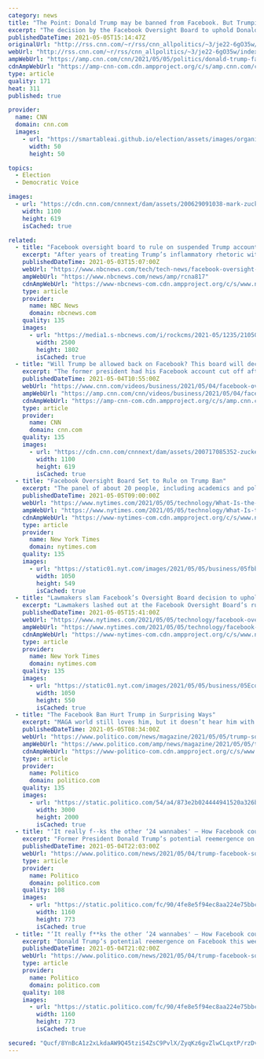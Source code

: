 ```yaml
---
category: news
title: "The Point: Donald Trump may be banned from Facebook. But Trumpism dominates it."
excerpt: "The decision by the Facebook Oversight Board to uphold Donald Trump's ban from the social media behemoth was immediately celebrated by opponents of the the former Pesident, who saw the ruling as another step to putting him in the rear view mirror of our politics and our culture.\n    \n"
publishedDateTime: 2021-05-05T15:14:47Z
originalUrl: "http://rss.cnn.com/~r/rss/cnn_allpolitics/~3/je22-6gO35w/index.html"
webUrl: "http://rss.cnn.com/~r/rss/cnn_allpolitics/~3/je22-6gO35w/index.html"
ampWebUrl: "https://amp.cnn.com/cnn/2021/05/05/politics/donald-trump-facebook/index.html"
cdnAmpWebUrl: "https://amp-cnn-com.cdn.ampproject.org/c/s/amp.cnn.com/cnn/2021/05/05/politics/donald-trump-facebook/index.html"
type: article
quality: 171
heat: 311
published: true

provider:
  name: CNN
  domain: cnn.com
  images:
    - url: "https://smartableai.github.io/election/assets/images/organizations/cnn.com-50x50.jpg"
      width: 50
      height: 50

topics:
  - Election
  - Democratic Voice

images:
  - url: "https://cdn.cnn.com/cnnnext/dam/assets/200629091038-mark-zuckerberg-0411-file-super-tease.jpg"
    width: 1100
    height: 619
    isCached: true

related:
  - title: "Facebook oversight board to rule on suspended Trump account on May 5"
    excerpt: "After years of treating Trump’s inflammatory rhetoric with a light touch, Facebook and Instagram silenced his accounts on Jan. 7, saying at the time he’d be suspended “at le"
    publishedDateTime: 2021-05-03T15:07:00Z
    webUrl: "https://www.nbcnews.com/tech/tech-news/facebook-oversight-board-rule-suspended-trump-account-may-5-rcna817"
    ampWebUrl: "https://www.nbcnews.com/news/amp/rcna817"
    cdnAmpWebUrl: "https://www-nbcnews-com.cdn.ampproject.org/c/s/www.nbcnews.com/news/amp/rcna817"
    type: article
    provider:
      name: NBC News
      domain: nbcnews.com
    quality: 135
    images:
      - url: "https://media1.s-nbcnews.com/i/rockcms/2021-05/1235/210503-donald-trump-al-1047-c2648d_f77920af1b4dd0f14ea5d04f2a53a071db3c70db.jpg"
        width: 2500
        height: 1802
        isCached: true
  - title: "Will Trump be allowed back on Facebook? This board will decide"
    excerpt: "The former president had his Facebook account cut off after the insurrection. But on Wednesday, Facebook's new oversight board will announce if he'll be allowed to use the platform again."
    publishedDateTime: 2021-05-04T10:55:00Z
    webUrl: "https://www.cnn.com/videos/business/2021/05/04/facebook-oversight-board-trump-decision-orig.cnn-business"
    ampWebUrl: "https://amp.cnn.com/cnn/videos/business/2021/05/04/facebook-oversight-board-trump-decision-orig.cnn-business"
    cdnAmpWebUrl: "https://amp-cnn-com.cdn.ampproject.org/c/s/amp.cnn.com/cnn/videos/business/2021/05/04/facebook-oversight-board-trump-decision-orig.cnn-business"
    type: article
    provider:
      name: CNN
      domain: cnn.com
    quality: 135
    images:
      - url: "https://cdn.cnn.com/cnnnext/dam/assets/200717085352-zuckerberg-trump-split-super-tease.jpg"
        width: 1100
        height: 619
        isCached: true
  - title: "Facebook Oversight Board Set to Rule on Trump Ban"
    excerpt: "The panel of about 20 people, including academics and political leaders, will decide whether the company’s ban of former President Donald J. Trump will remain in effect."
    publishedDateTime: 2021-05-05T09:00:00Z
    webUrl: "https://www.nytimes.com/2021/05/05/technology/What-Is-the-Facebook-Oversight-Board.html"
    ampWebUrl: "https://www.nytimes.com/2021/05/05/technology/What-Is-the-Facebook-Oversight-Board.amp.html"
    cdnAmpWebUrl: "https://www-nytimes-com.cdn.ampproject.org/c/s/www.nytimes.com/2021/05/05/technology/What-Is-the-Facebook-Oversight-Board.amp.html"
    type: article
    provider:
      name: New York Times
      domain: nytimes.com
    quality: 135
    images:
      - url: "https://static01.nyt.com/images/2021/05/05/business/05fbboard-explainer/05fbboard-explainer-facebookJumbo.jpg"
        width: 1050
        height: 549
        isCached: true
  - title: "Lawmakers slam Facebook’s Oversight Board decision to uphold Trump ban."
    excerpt: "Lawmakers lashed out at the Facebook Oversight Board’s ruling on Wednesday to uphold the social network’s ban on former President Donald J. Trump, at least for now. Driving the discontent was that the Oversight Board,"
    publishedDateTime: 2021-05-05T15:41:00Z
    webUrl: "https://www.nytimes.com/2021/05/05/technology/facebook-oversight-board-decision-reaction.html"
    ampWebUrl: "https://www.nytimes.com/2021/05/05/technology/facebook-oversight-board-decision-reaction.amp.html"
    cdnAmpWebUrl: "https://www-nytimes-com.cdn.ampproject.org/c/s/www.nytimes.com/2021/05/05/technology/facebook-oversight-board-decision-reaction.amp.html"
    type: article
    provider:
      name: New York Times
      domain: nytimes.com
    quality: 135
    images:
      - url: "https://static01.nyt.com/images/2021/05/05/business/05Economy-briefing-cruz/merlin_180135762_0aa0f7d2-654f-4aa2-b483-cbe7f1653788-facebookJumbo.jpg"
        width: 1050
        height: 550
        isCached: true
  - title: "The Facebook Ban Hurt Trump in Surprising Ways"
    excerpt: "MAGA world still loves him, but it doesn’t hear him with the same force it used to. How long before that begins to erode his support?"
    publishedDateTime: 2021-05-05T08:34:00Z
    webUrl: "https://www.politico.com/news/magazine/2021/05/05/trump-social-media-supporters-485381"
    ampWebUrl: "https://www.politico.com/amp/news/magazine/2021/05/05/trump-social-media-supporters-485381"
    cdnAmpWebUrl: "https://www-politico-com.cdn.ampproject.org/c/s/www.politico.com/amp/news/magazine/2021/05/05/trump-social-media-supporters-485381"
    type: article
    provider:
      name: Politico
      domain: politico.com
    quality: 135
    images:
      - url: "https://static.politico.com/54/a4/873e2b024444941520a326b37fba/mag-gettyimages-1229555360.jpg"
        width: 3000
        height: 2000
        isCached: true
  - title: "‘It really f--ks the other ‘24 wannabes' — How Facebook could give Trump a huge boost"
    excerpt: "Former President Donald Trump’s potential reemergence on Facebook this week could dramatically upend politics. But it’s not the megaphone the platform offers him — it’s the money. Trump has not been on Facebook since it booted him in the wake of his encouragement of the January 6 riots at the Capitol."
    publishedDateTime: 2021-05-04T22:03:00Z
    webUrl: "https://www.politico.com/news/2021/05/04/trump-facebook-social-media-return-485379"
    type: article
    provider:
      name: Politico
      domain: politico.com
    quality: 108
    images:
      - url: "https://static.politico.com/fc/90/4fe8e5f94ec8aa224e75bbc21d33/210504-trump-getty-773.jpg"
        width: 1160
        height: 773
        isCached: true
  - title: "‘It really f**ks the other ‘24 wannabes' — How Facebook could give Trump a huge boost"
    excerpt: "Donald Trump’s potential reemergence on Facebook this week could dramatically upend politics. But it’s not the megaphone the platform offers him — it’s the money. Trump has not been on Facebook since it booted him in the wake of his encouragement of the January 6 riots at the Capitol."
    publishedDateTime: 2021-05-04T21:02:00Z
    webUrl: "https://www.politico.com/news/2021/05/04/trump-facebook-social-media-return-485379"
    type: article
    provider:
      name: Politico
      domain: politico.com
    quality: 108
    images:
      - url: "https://static.politico.com/fc/90/4fe8e5f94ec8aa224e75bbc21d33/210504-trump-getty-773.jpg"
        width: 1160
        height: 773
        isCached: true

secured: "Qucf/8YnBcA1z2xLkdaAW9Q45tziS4ZsC9PvlX/ZyqKz6gvZlwCLqxtP/rzDvxqTeFhj/FVI8nQYz1Wm5OZqR7yEnHClHL69v3hoxzfDoQZBmczgaRA85vgZIV5fuaDWof+DBZwhwhWLsAK/o6Oq3b5xlFVE0yRIP23vJL9lzEVss9k3tEEzdKMCuCg4f8SBWpvzBVx2vYuw5bhcZdb1VpN4NK2+zlEJcBHoK6Ek2ikmBFSAFcgNn0Jy3pUCIEPOIq4cBdc99EjoTjavAdZb6oiO6dkOZnH3jzLIQLMbPw8tFCA+dgYM+pQulKJkH65v9BepX469aR3L7lES1BKpD1jedcVRoXQFSzZ0+ej53hI=;th0A2ybWpu3JNod+inyJMA=="
---
```


